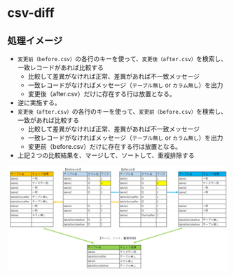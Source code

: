 # csv-diff

## 処理イメージ

* `変更前（before.csv）`の各行のキーを使って、`変更後（after.csv）`を検索し、一致レコードがあれば比較する
  - 比較して差異がなければ正常、差異があれば不一致メッセージ
  - 一致レコードがなければメッセージ（`テーブル無し` or `カラム無し`）を出力
  - 変更後（after.csv）だけに存在する行は放置となる。
* 逆に実施する。
* `変更後（after.csv）`の各行のキーを使って、`変更前（before.csv）`を検索し、一致があれば比較する
  - 比較して差異がなければ正常、差異があれば不一致メッセージ
  - 一致レコードがなければメッセージ（`テーブル無し` or `カラム無し`）を出力
  - 変更前（before.csv）だけに存在する行は放置となる。
* 上記２つの比較結果を、マージして、ソートして、重複排除する

![処理イメージ](image.png)
